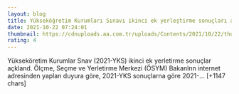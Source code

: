 ```yaml
--- 
layout: blog
title: Yükseköğretim Kurumları Sınavı ikinci ek yerleştirme sonuçları açıklandı
date: 2021-10-22 07:24:01
thumbnail: https://cdnuploads.aa.com.tr/uploads/Contents/2021/10/22/thumbs_b_c_61e2139ca0904e9c0afe25084e90ce1d.jpg?v=102809
rating: 4
---
```

Yükseköretim Kurumlar Snav (2021-YKS) ikinci ek yerletirme sonuçlar açkland.
Ölçme, Seçme ve Yerletirme Merkezi (ÖSYM) Bakanlnn internet adresinden yaplan duyura göre, 2021-YKS sonuçlarna göre 2021-… [+1147 chars]